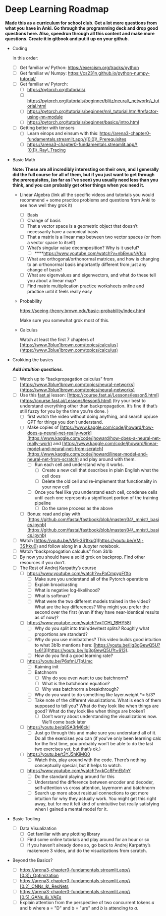 # Deep Learning Roadmap

**Made this as a curriculum for school club. Get a lot more questions from what you have in Anki. Go through the programming deck and drop good questions here. Also, speedrun through all this content and make more questions. Create it in gitbook and put it up on your github.**

*   Coding

    In this order:

    * [ ] Get familiar w/ Python: https://exercism.org/tracks/python
    * [ ] Get familiar w/ Numpy: https://cs231n.github.io/python-numpy-tutorial/
    * [ ] Get familiar w/ Pytorch:
      * [ ] https://pytorch.org/tutorials/
      * [ ] https://pytorch.org/tutorials/beginner/blitz/neural\_networks\_tutorial.html
      * [ ] https://pytorch.org/tutorials/beginner/nn\_tutorial.html#refactor-using-nn-module
      * [ ] https://pytorch.org/tutorials/beginner/basics/intro.html
    * [ ] Getting better with tensors
      * [ ] Learn einops and einsum with this: https://arena3-chapter0-fundamentals.streamlit.app/\[0.0]\_Prerequisites
      * [ ] https://arena3-chapter0-fundamentals.streamlit.app/\[0.1]\_Ray\_Tracing
*   Basic Math

    **Note: These are all incredibly interesting on their own, and I generally did the full course for all of them, but if you just want to get through the prerequisites, (as far as I’ve seen) you usually need less than you think, and you can probably get other things when you need it.**

    * Linear Algebra (link all the specific videos and tutorials you would recommend + some practice problems and questions from Anki to see how well they grok it)
      * [ ] Basis
      * [ ] Change of basis
      * [ ] That a vector space is a geometric object that doesn’t necessarily have a canonical basis
      * [ ] That a matrix is a linear map between two vector spaces (or from a vector space to itself)
      * [ ] What’s singular value decomposition? Why is it useful?
        * [ ] \*\*\*\*https://www.youtube.com/watch?v=nbBvuuNVfco
      * [ ] What are orthogonal/orthonormal matrices, and how is changing to an orthonormal basis importantly different from just any change of basis?
      * [ ] What are eigenvalues and eigenvectors, and what do these tell you about a linear map?
      * [ ] Find matrix multiplication practice worksheets online and practice until it feels really easy
    *   Probability

        https://seeing-theory.brown.edu/basic-probability/index.html

        Make sure you somewhat grok most of this.
    *   Calculus

        Watch at least the first 7 chapters of [https://www.3blue1brown.com/topics/calculus](https://www.3blue1brown.com/topics/calculus)
*   Grokking the basics

    _**Add intuition questions.**_

    * [ ] Watch up to “backpropagation calculus” from [https://www.3blue1brown.com/topics/neural-networks](https://www.3blue1brown.com/topics/neural-networks)
    * [ ] Use this [fast.ai](http://fast.ai) lesson: [https://course.fast.ai/Lessons/lesson5.html](https://course.fast.ai/Lessons/lesson5.html) (try your best to understand everything other than backpropagation. It’s fine if that’s still fuzzy for you by the time you’re done. )
      * [ ] first watch the video without doing anything, and search up/use GPT for things you don’t understand.
      * [ ] Make copies of [https://www.kaggle.com/code/jhoward/how-does-a-neural-net-really-work](https://www.kaggle.com/code/jhoward/how-does-a-neural-net-really-work) and [https://www.kaggle.com/code/jhoward/linear-model-and-neural-net-from-scratch](https://www.kaggle.com/code/jhoward/linear-model-and-neural-net-from-scratch) and play around with them.
        * [ ] Run each cell and understand why it works.
          * [ ] Create a new cell that describes in plain English what the cell does
          * [ ] Delete the old cell and re-implement that functionality in your new cell
        * [ ] Once you feel like you understand each cell, condense cells until each one represents a significant portion of the training pipeline
          * [ ] Do the same process as the above
      * [ ] Bonus: read and play with [https://github.com/fastai/fastbook/blob/master/04\_mnist\_basics.ipynb](https://github.com/fastai/fastbook/blob/master/04\_mnist\_basics.ipynb)
    * [ ] Watch [https://youtu.be/VMj-3S1tku0](https://youtu.be/VMj-3S1tku0) and follow along in a Jupyter notebook.
    * [ ] Watch “backpropogation calculus” from 3b1b
    * [ ] By now you should have a solid grok on backprop. Find other resources if you don’t.
    * [ ] The Rest of Andrej Karpathy’s course
      * [ ] https://www.youtube.com/watch?v=PaCmpygFfXo
        * [ ] Make sure you understand all of the Pytorch operations
        * [ ] Explain broadcasting
        * [ ] What is negative log-likelihood?
        * [ ] What is softmax?
        * [ ] What were the two different models trained in the video? What are the key differences? Why might you prefer the second over the first (even if they have near-identical results as of now)?
      * [ ] https://www.youtube.com/watch?v=TCH\_1BHY58I
        * [ ] Why do you split into train/dev/test splits? Roughly what proportions are standard?
        * [ ] Why do you use minibatches? This video builds good intuition to what 3b1b mentions here: [https://youtu.be/Ilg3gGewQ5U?t=613](https://youtu.be/Ilg3gGewQ5U?t=613).
        * [ ] How do you find a good learning rate?
      * [ ] https://youtu.be/P6sfmUTpUmc
        * [ ] Kaiming init
        * [ ] Batchnorm
          * [ ] Why do you even want to use batchnorm?
          * [ ] What is the batchnorm equation?
          * [ ] Why was batchnorm a breakthrough?
        * [ ] Why do you want to do something like layer.weight \*= 5/3?
        * [ ] Take note of the different visualizations. What is each of them supposed to tell you? What do they look like when things are good? What do they look like when things are broken?
          * [ ] Don’t worry about understanding the visualizations now. We’ll come back later
      * [ ] https://youtu.be/q8SA3rM6ckI
        * [ ] Just go through this and make sure you understand all of it. Do all the exercises you can (if you’ve only been learning calc for the first time, you probably won’t be able to do the last two exercises yet, but that’s ok.)
      * [ ] https://youtu.be/t3YJ5hKiMQ0
        * [ ] Watch this, play around with the code. There’s nothing conceptually special, but it helps to watch.
      * [ ] https://www.youtube.com/watch?v=kCc8FmEb1nY
        * [ ] Do the standard playing around for this
        * [ ] Understand the difference between encoder and decoder, self-attention vs cross attention, layernorm and batchnorm
        * [ ] Search up more about residual connections to get more intuition for why they actually work. You might get this right away, but for me it felt kind of unintuitive but really satisfying when I gained a mental model for it.
* Basic Tooling
  * [ ] Data Visualization
    * [ ] Get familiar with any plotting library
    * [ ] Find some online tutorials and play around for an hour or so
    * [ ] If you haven’t already done so, go back to Andrej Karpathy’s makemore 3 video, and do the visualizations from scratch.
* Beyond the Basics?
  * [ ] https://arena3-chapter0-fundamentals.streamlit.app/\[0.3]\_Optimization
  * [ ] https://arena3-chapter0-fundamentals.streamlit.app/\[0.2]_CNNs_&\_ResNets
  * [ ] https://arena3-chapter0-fundamentals.streamlit.app/\[0.5]_GANs_&\_VAEs
  * [ ] Explain attention from the perspective of two concurrent tokens _a_ and _b_ where a = "D" and b = "urs" and _b_ is attending to _a_.

